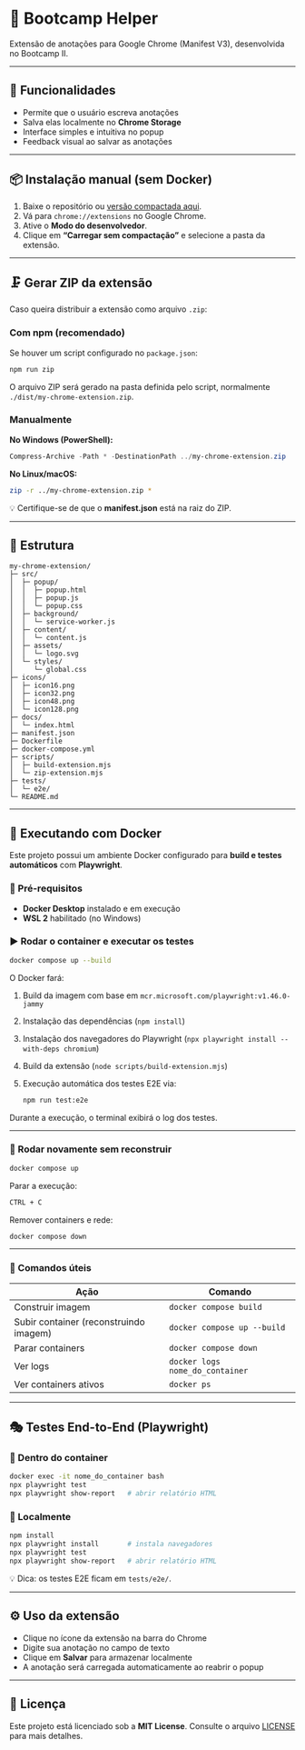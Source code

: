 # 🧠 Bootcamp Helper

Extensão de anotações para Google Chrome (Manifest V3), desenvolvida no Bootcamp II.

---

## 🔧 Funcionalidades

* Permite que o usuário escreva anotações
* Salva elas localmente no **Chrome Storage**
* Interface simples e intuitiva no popup
* Feedback visual ao salvar as anotações

---

## 📦 Instalação manual (sem Docker)

1. Baixe o repositório ou [versão compactada aqui](https://github.com/<usuario>/<repo>/releases).
2. Vá para `chrome://extensions` no Google Chrome.
3. Ative o **Modo do desenvolvedor**.
4. Clique em **“Carregar sem compactação”** e selecione a pasta da extensão.

---

## 🗜️ Gerar ZIP da extensão

Caso queira distribuir a extensão como arquivo `.zip`:

### Com npm (recomendado)

Se houver um script configurado no `package.json`:

```bash
npm run zip
```

O arquivo ZIP será gerado na pasta definida pelo script, normalmente `./dist/my-chrome-extension.zip`.

### Manualmente

**No Windows (PowerShell):**
```powershell
Compress-Archive -Path * -DestinationPath ../my-chrome-extension.zip
```

**No Linux/macOS:**
```bash
zip -r ../my-chrome-extension.zip *
```

💡 Certifique-se de que o **manifest.json** está na raiz do ZIP.

---

## 🧩 Estrutura

```
my-chrome-extension/
├─ src/
│  ├─ popup/
│  │  ├─ popup.html
│  │  ├─ popup.js
│  │  └─ popup.css
│  ├─ background/
│  │  └─ service-worker.js
│  ├─ content/
│  │  └─ content.js
│  ├─ assets/
│  │  └─ logo.svg
│  └─ styles/
│     └─ global.css
├─ icons/
│  ├─ icon16.png
│  ├─ icon32.png
│  ├─ icon48.png
│  └─ icon128.png
├─ docs/
│  └─ index.html
├─ manifest.json
├─ Dockerfile
├─ docker-compose.yml
├─ scripts/
│  ├─ build-extension.mjs
│  └─ zip-extension.mjs
├─ tests/
│  └─ e2e/
└─ README.md
```

---

## 🐳 Executando com Docker

Este projeto possui um ambiente Docker configurado para **build e testes automáticos** com **Playwright**.

### 🧰 Pré-requisitos

* **Docker Desktop** instalado e em execução
* **WSL 2** habilitado (no Windows)

### ▶️ Rodar o container e executar os testes

```bash
docker compose up --build
```

O Docker fará:

1. Build da imagem com base em `mcr.microsoft.com/playwright:v1.46.0-jammy`
2. Instalação das dependências (`npm install`)
3. Instalação dos navegadores do Playwright (`npx playwright install --with-deps chromium`)
4. Build da extensão (`node scripts/build-extension.mjs`)
5. Execução automática dos testes E2E via:

   ```bash
   npm run test:e2e
   ```

Durante a execução, o terminal exibirá o log dos testes.

---

### 🧪 Rodar novamente sem reconstruir

```bash
docker compose up
```

Parar a execução:

```bash
CTRL + C
```

Remover containers e rede:

```bash
docker compose down
```

---

### 🧱 Comandos úteis

| Ação                                   | Comando                         |
| -------------------------------------- | ------------------------------- |
| Construir imagem                       | `docker compose build`          |
| Subir container (reconstruindo imagem) | `docker compose up --build`     |
| Parar containers                       | `docker compose down`           |
| Ver logs                               | `docker logs nome_do_container` |
| Ver containers ativos                  | `docker ps`                     |

---

## 🎭 Testes End-to-End (Playwright)

### 🔹 Dentro do container

```bash
docker exec -it nome_do_container bash
npx playwright test
npx playwright show-report   # abrir relatório HTML
```

### 🔹 Localmente

```bash
npm install
npx playwright install       # instala navegadores
npx playwright test
npx playwright show-report   # abrir relatório HTML
```

💡 Dica: os testes E2E ficam em `tests/e2e/`.

---

## ⚙️ Uso da extensão

* Clique no ícone da extensão na barra do Chrome
* Digite sua anotação no campo de texto
* Clique em **Salvar** para armazenar localmente
* A anotação será carregada automaticamente ao reabrir o popup

---

## 📝 Licença

Este projeto está licenciado sob a **MIT License**. Consulte o arquivo [LICENSE](LICENSE) para mais detalhes.
